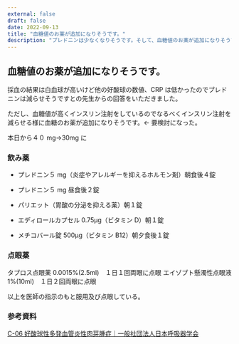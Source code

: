 ```yaml
---
external: false
draft: false
date: 2022-09-13
title: "血糖値のお薬が追加になりそうです。"
description: "プレドニンは少なくなりそうです。そして、血糖値のお薬が追加になりそうです。"
---
```


## 血糖値のお薬が追加になりそうです。

採血の結果は白血球が高いけど他の好酸球の数値、CRP は低かったのでプレドニンは減らせそうですとの先生からの回答をいただきました。

ただし、血糖値が高くインスリン注射をしているのでなるべくインスリン注射を減らせる様に血糖のお薬が追加になりそうです。← 要検討になった。

本日から４０ mg→30mg に

### 飲み薬

- プレドニン５ mg（炎症やアレルギーを抑えるホルモン剤）朝食後４錠
- プレドニン５ mg 昼食後２錠

- パリエット（胃酸の分泌を抑える薬）朝１錠
- エディロールカプセル 0.75μg（ビタミン D）朝１錠
- メチコバール錠 500μg（ビタミン B12）朝夕食後１錠

### 点眼薬

タプロス点眼薬 0.0015%(2.5ml)　１日１回両眼に点眼
エイゾプト懸濁性点眼液 1%(10ml)　１日２回両眼に点眼

以上を医師の指示のもと服用及び点眼している。

### 参考資料

[C-06 好酸球性多発血管炎性肉芽腫症｜一般社団法人日本呼吸器学会](https://www.jrs.or.jp/citizen/disease/c/c-06.html)
